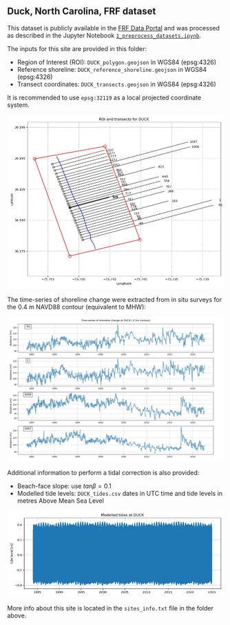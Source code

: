 ## Duck, North Carolina, FRF dataset

This dataset is publicly available in the [FRF Data Portal](https://frfdataportal.erdc.dren.mil/) and was processed as described in the Jupyter Notebook [`1_preprocess_datasets.ipynb`](https://github.com/SatelliteShorelines/SDS_Benchmark/blob/main/1_preprocess_datasets.ipynb).

The inputs for this site are provided in this folder:
- Region of Interest (ROI): `DUCK_polygon.geojson` in WGS84 (epsg:4326)
- Reference shoreline: `DUCK_reference_shoreline.geojson` in WGS84 (epsg:4326)
- Transect coordinates: `DUCK_transects.geojson`  in WGS84 (epsg:4326)

It is recommended to use `epsg:32119` as a local projected coordinate system.

![image](./DUCK_inputs.jpg)

The time-series of shoreline change were extracted from in situ surveys for the 0.4 m NAVD88 contour (equivalent to MHW):

![image](./DUCK_insitu_timeseries.jpg)

Additional information to perform a tidal correction is also provided:
- Beach-face slope: use $tan\beta = 0.1$
- Modelled tide levels: `DUCK_tides.csv` dates in UTC time and tide levels in metres Above Mean Sea Level

![image](./DUCK_tides.jpg)

More info about this site is located in the `sites_info.txt` file in the folder above.
